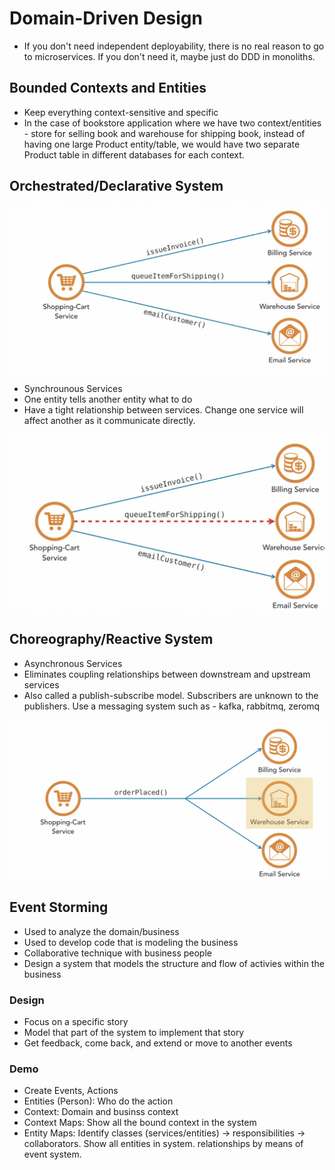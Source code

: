 # Domain-Driven Design

- If you don't need independent deployability, there is no real reason to go to microservices. If you don't need it, maybe just do DDD in monoliths.

## Bounded Contexts and Entities

- Keep everything context-sensitive and specific
- In the case of bookstore application where we have two context/entities - store for selling book and warehouse for shipping book, instead of having one large Product entity/table, we would have two separate Product table in different databases for each context.

## Orchestrated/Declarative System

![Declarative](./images/Declarative-1.png)

- Synchrounous Services
- One entity tells another entity what to do
- Have a tight relationship between services. Change one service will affect another as it communicate directly.

![Declarative](./images/Declarative-2.png)

## Choreography/Reactive System

- Asynchronous Services
- Eliminates coupling relationships between downstream and upstream services
- Also called a publish-subscribe model. Subscribers are unknown to the publishers. Use a messaging system such as - kafka, rabbitmq, zeromq

![Reactive](./images/Reactive.png)

## Event Storming

- Used to analyze the domain/business
- Used to develop code that is modeling the business
- Collaborative technique with business people
- Design a system that models the structure and flow of activies within the business

### Design

- Focus on a specific story
- Model that part of the system to implement that story
- Get feedback, come back, and extend or move to another events

### Demo

- Create Events, Actions
- Entities (Person): Who do the action
- Context: Domain and businss context
- Context Maps: Show all the bound context in the system
- Entity Maps: Identify classes (services/entities) -> responsibilities -> collaborators. Show all entities in system. relationships by means of event system.
